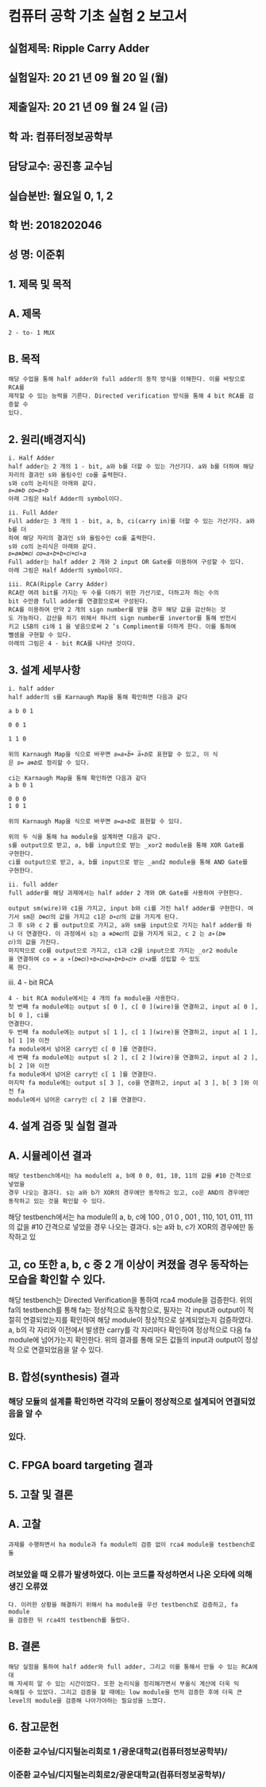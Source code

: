 # 컴퓨터 공학 기초 실험 2 보고서

## 실험제목: Ripple Carry Adder

## 실험일자: 20 21 년 09 월 20 일 (월)

## 제출일자: 20 21 년 09 월 24 일 (금)

## 학 과: 컴퓨터정보공학부

## 담당교수: 공진흥 교수님

## 실습분반: 월요일 0, 1, 2

## 학 번: 2018202046

## 성 명: 이준휘


## 1. 제목 및 목적

## A. 제목

```
2 - to- 1 MUX
```
## B. 목적

```
해당 수업을 통해 half adder와 full adder의 동작 방식을 이해한다. 이를 바탕으로 RCA를
제작할 수 있는 능력을 기른다. Directed verification 방식을 통해 4 bit RCA를 검증할 수
있다.
```
## 2. 원리(배경지식)

```
i. Half Adder
half adder는 2 개의 1 - bit, a와 b를 더할 수 있는 가산기다. a와 b를 더하여 해당
자리의 결과인 s와 올림수인 co를 출력한다.
s와 co의 논리식은 아래와 같다.
𝑠=𝑎⊕𝑏 𝑐𝑜=𝑎∗𝑏
아래 그림은 Half Adder의 symbol이다.
```
```
ii. Full Adder
Full adder는 3 개의 1 - bit, a, b, ci(carry in)를 더할 수 있는 가산기다. a와 b를 더
하여 해당 자리의 결과인 s와 올림수인 co를 출력한다.
s와 co의 논리식은 아래와 같다.
𝑠=𝑎⊕𝑏⊕𝑐𝑖 𝑐𝑜=𝑎∗𝑏+𝑏∗𝑐𝑖+𝑐𝑖∗𝑎
Full adder는 half adder 2 개와 2 input OR Gate를 이용하여 구성할 수 있다.
아래 그림은 Half Adder의 symbol이다.
```

```
iii. RCA(Ripple Carry Adder)
RCA란 여려 bit를 가지는 두 수를 더하기 위한 가산기로, 더하고자 하는 수의
bit 수만큼 full adder를 연결함으로써 구성된다.
RCA를 이용하여 만약 2 개의 sign number를 받을 경우 해당 값을 감산하는 것
도 가능하다. 감산을 하기 위해서 하나의 sign number를 invertor를 통해 반전시
키고 LSB의 ci에 1 을 넣음으로써 2 ’s Compliment를 더하게 한다. 이를 통하여
뺄셈을 구현할 수 있다.
아래의 그림은 4 - bit RCA를 나타낸 것이다.
```
## 3. 설계 세부사항

```
i. half adder
half adder의 s를 Karnaugh Map을 통해 확인하면 다음과 같다
```

```
a b 0 1
```
```
0 0 1
```
```
1 1 0
```
```
위의 Karnaugh Map을 식으로 바꾸면 𝑠=𝑎∗𝑏̅+ 𝑎̅∗𝑏로 표현할 수 있고, 이 식
은 𝑠= 𝑎⊕𝑏로 정리할 수 있다.
```
```
ci는 Karnaugh Map을 통해 확인하면 다음과 같다
a b 0 1
```
```
0 0 0
1 0 1
```
```
위의 Karnaugh Map을 식으로 바꾸면 𝑠=𝑎∗𝑏로 표현할 수 있다.
```
```
위의 두 식을 통해 ha module을 설계하면 다음과 같다.
s를 output으로 받고, a, b를 input으로 받는 _xor2 module을 통해 XOR Gate를
구현한다.
ci를 output으로 받고, a, b를 input으로 받는 _and2 module을 통해 AND Gate를
구현한다.
```
```
ii. full adder
full adder를 해당 과제에서는 half adder 2 개와 OR Gate를 사용하여 구현한다.
```
```
output sm(wire)와 c1을 가지고, input b와 ci를 가진 half adder를 구현한다. 여
기서 sm은 𝑏⊕𝑐𝑖의 값을 가지고 c1은 𝑏∗𝑐𝑖의 값을 가지게 된다.
그 후 s와 c 2 를 output으로 가지고, a와 sm을 input으로 가지는 half adder를 하
나 더 연결한다. 이 과정에서 s는 a ⊕𝑏⊕𝑐𝑖의 값을 가지게 되고, c 2 는 𝑎∗(𝑏⊕
𝑐𝑖)의 값을 가진다.
마지막으로 co를 output으로 가지고, c1과 c2를 input으로 가지는 _or2 module
을 연결하여 co = a ∗(𝑏⊕𝑐𝑖)+𝑏∗𝑐𝑖=𝑎∗𝑏+𝑏∗𝑐𝑖+ 𝑐𝑖∗𝑎를 성립할 수 있도
록 한다.
```
iii. 4 - bit RCA


```
4 - bit RCA module에서는 4 개의 fa module을 사용한다.
첫 번째 fa module에는 output s[ 0 ], c[ 0 ](wire)을 연결하고, input a[ 0 ], b[ 0 ], ci를
연결한다.
두 번째 fa module에는 output s[ 1 ], c[ 1 ](wire)을 연결하고, input a[ 1 ], b[ 1 ]와 이전
fa module에서 넘어온 carry인 c[ 0 ]를 연결한다.
세 번째 fa module에는 output s[ 2 ], c[ 2 ](wire)을 연결하고, input a[ 2 ], b[ 2 ]와 이전
fa module에서 넘어온 carry인 c[ 1 ]를 연결한다.
마지막 fa module에는 output s[ 3 ], co을 연결하고, input a[ 3 ], b[ 3 ]와 이전 fa
module에서 넘어온 carry인 c[ 2 ]를 연결한다.
```
## 4. 설계 검증 및 실험 결과

## A. 시뮬레이션 결과

```
해당 testbench에서는 ha module의 a, b에 0 0, 01, 10, 11의 값을 #10 간격으로 넣었을
경우 나오는 결과다. s는 a와 b가 XOR의 경우에만 동작하고 있고, co은 AND의 경우에만
동작하고 있는 것을 확인할 수 있다.
```

해당 testbench에서는 ha module의 a, b, c에 100 , 01 0 , 001 , 110, 101, 011, 111의 값을
#10 간격으로 넣었을 경우 나오는 결과다. s는 a와 b, c가 XOR의 경우에만 동작하고 있

## 고, co 또한 a, b, c 중 2 개 이상이 켜졌을 경우 동작하는 모습을 확인할 수 있다.

해당 testbench는 Directed Verification을 통하여 rca4 module을 검증한다.
위의 fa의 testbench를 통해 fa는 정상적으로 동작함으로, 필자는 각 input과 output이
적절히 연결되었는지를 확인하여 해당 module이 정상적으로 설계되었는지 검증하였다.
a, b의 각 자리와 이전에서 발생한 carry를 각 자리마다 확인하여 정상적으로 다음 fa
module에 넘어가는지 확인한다. 위의 결과를 통해 모든 값들의 input과 output이 정상적
으로 연결되었음을 알 수 있다.

## B. 합성(synthesis) 결과


### 해당 모듈의 설계를 확인하면 각각의 모듈이 정상적으로 설계되어 연결되었음을 알 수

### 있다.

## C. FPGA board targeting 결과

## 5. 고찰 및 결론

## A. 고찰

```
과제를 수행하면서 ha module과 fa module의 검증 없이 rca4 module을 testbench로 돌
```

### 려보았을 때 오류가 발생하였다. 이는 코드를 작성하면서 나온 오타에 의해 생긴 오류였

```
다. 이러한 상황을 해결하기 위해서 ha module을 우선 testbench로 검증하고, fa module
을 검증한 뒤 rca4의 testbench를 돌렸다.
```
## B. 결론

```
해당 실험을 통하여 half adder와 full adder, 그리고 이를 통해서 만들 수 있는 RCA에 대
해 자세히 알 수 있는 시간이었다. 또한 논리식을 정리해가면서 부울식 계산에 더욱 익
숙해질 수 있었다. 그리고 검증을 할 때에는 low module을 먼저 검증한 후에 더욱 큰
level의 module을 검증해 나아가야하는 필요성을 느꼈다.
```
## 6. 참고문헌

### 이준환 교수님/디지털논리회로 1 /광운대학교(컴퓨터정보공학부)/

### 이준환 교수님/디지털논리회로2/광운대학교(컴퓨터정보공학부)/


